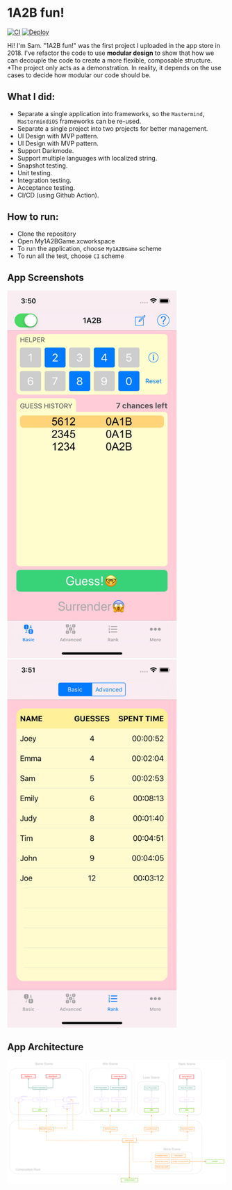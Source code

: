 # 1A2B fun!
[![CI](https://github.com/startover205/My1A2BGame/actions/workflows/CI.yml/badge.svg)](https://github.com/startover205/My1A2BGame/actions/workflows/CI.yml) [![Deploy](https://github.com/startover205/My1A2BGame/actions/workflows/Deploy.yml/badge.svg)](https://github.com/startover205/My1A2BGame/actions/workflows/Deploy.yml)

Hi! I'm Sam. "1A2B fun!" was the first project I uploaded in the app store in 2018.
I've refactor the code to use **modular design** to show that how we can decouple the code to create a more flexible, composable structure.
*The project only acts as a demonstration. In reality, it depends on the use cases to decide how modular our code should be.

## What I did:
  - Separate a single application into frameworks, so the `Mastermind`, `MastermindiOS` frameworks can be re-used.
  - Separate a single project into two projects for better management.
  - UI Design with MVP pattern.
  - UI Design with MVP pattern.
  - Support Darkmode.
  - Support multiple languages with localized string.
  - Snapshot testing.
  - Unit testing.
  - Integration testing.
  - Acceptance testing.
  - CI/CD (using Github Action).

## How to run:
  - Clone the repository
  - Open My1A2BGame.xcworkspace
  - To run the application, choose `My1A2BGame` scheme
  - To run all the test, choose `CI` scheme

## App Screenshots  
<img src="gameScene.png" width="390" alt="game scene"/>
<img src="rankScene.png" width="390" alt="rank scene"/>

##  App Architecture
![](architecture.png)
